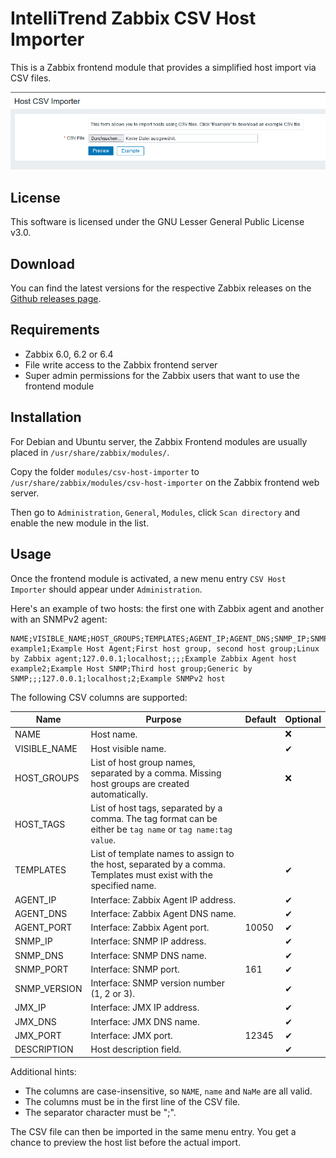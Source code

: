 # IntelliTrend Zabbix CSV Host Importer

This is a Zabbix frontend module that provides a simplified host import via CSV files.

![csv-host-importer](./images/csv-host-importer.png)

## License

This software is licensed under the GNU Lesser General Public License v3.0.

## Download

You can find the latest versions for the respective Zabbix releases on the [Github releases page](https://github.com/intellitrend/zabbix-csv-host-import-module/releases).

## Requirements

- Zabbix 6.0, 6.2 or 6.4
- File write access to the Zabbix frontend server
- Super admin permissions for the Zabbix users that want to use the frontend module

## Installation

For Debian and Ubuntu server, the Zabbix Frontend modules are usually placed in ``/usr/share/zabbix/modules/``.

Copy the folder `modules/csv-host-importer` to `/usr/share/zabbix/modules/csv-host-importer` on the Zabbix frontend web server.

Then go to `Administration`, `General`, `Modules`, click `Scan directory` and enable the new module in the list.

## Usage

Once the frontend module is activated, a new menu entry `CSV Host Importer` should appear under `Administration`.

Here's an example of two hosts: the first one with Zabbix agent and another with an SNMPv2 agent:
```
NAME;VISIBLE_NAME;HOST_GROUPS;TEMPLATES;AGENT_IP;AGENT_DNS;SNMP_IP;SNMP_DNS;SNMP_VERSION;DESCRIPTION
example1;Example Host Agent;First host group, second host group;Linux by Zabbix agent;127.0.0.1;localhost;;;;Example Zabbix Agent host
example2;Example Host SNMP;Third host group;Generic by SNMP;;;127.0.0.1;localhost;2;Example SNMPv2 host
```

The following CSV columns are supported:

| Name         | Purpose                                                      | Default | Optional |
| ------------ | ------------------------------------------------------------ | ------- | -------- |
| NAME         | Host name.                                                   |         | ❌        |
| VISIBLE_NAME | Host visible name.                                           |         | ✔        |
| HOST_GROUPS  | List of host group names, separated by a comma. Missing host groups are created automatically. |         | ❌        |
| HOST_TAGS    | List of host tags, separated by a comma. The tag format can be either be ``tag name`` or ``tag name:tag value``. |         |          |
| TEMPLATES    | List of template names to assign to the host, separated by a comma. Templates must exist with the specified name. |         | ✔        |
| AGENT_IP     | Interface: Zabbix Agent IP address.                          |         | ✔        |
| AGENT_DNS    | Interface: Zabbix Agent DNS name.                            |         | ✔        |
| AGENT_PORT   | Interface: Zabbix Agent port.                                | 10050   | ✔        |
| SNMP_IP      | Interface: SNMP IP address.                                  |         | ✔        |
| SNMP_DNS     | Interface: SNMP DNS name.                                    |         | ✔        |
| SNMP_PORT    | Interface: SNMP port.                                        | 161     | ✔        |
| SNMP_VERSION | Interface: SNMP version number (1, 2 or 3).                  |         | ✔        |
| JMX_IP       | Interface: JMX IP address.                                   |         | ✔        |
| JMX_DNS      | Interface: JMX DNS name.                                     |         | ✔        |
| JMX_PORT     | Interface: JMX port.                                         | 12345   | ✔        |
| DESCRIPTION  | Host description field.                                      |         | ✔        |

Additional hints:

* The columns are case-insensitive, so ``NAME``, ``name`` and ``NaMe`` are all valid.
* The columns must be in the first line of the CSV file.
* The separator character must be ";".

The CSV file can then be imported in the same menu entry. You get a chance to preview the host list before the actual import.

